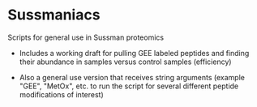 # Sussmaniacs
Scripts for general use in Sussman proteomics

* Includes a working draft for pulling GEE labeled peptides and finding 
their abundance in samples versus control samples (efficiency)

* Also a general use version that receives string arguments (example 
"GEE", "MetOx", etc. to run the script for several different 
peptide modifications of interest) 
